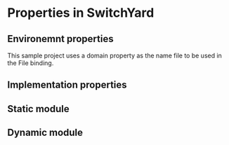 # Properties in SwitchYard

## Environemnt properties
This sample project uses a domain property as the name file to be used in the File binding.

## Implementation properties

## Static module

## Dynamic module

